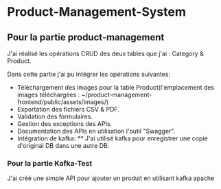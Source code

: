 # Product-Management-System

## Pour la partie product-management

J'ai réalisé les opérations CRUD des deux tables que j'ai : Category & Product.

Dans cette partie j'ai pu intégrer les opérations suivantes:

   * Téléchargement des images pour la table Product(l'emplacement des images téléchargées : ~/product-management-frontend/public/assets/images/)
   * Exportation des fichiers CSV & PDF.
   * Validation des formulaires.
   * Gestion des exceptions des APIs.
   * Documentation des APIs en utilisation l'outil "Swagger".
   * Intégration de kafka:
        ** J'ai utilisé kafka pour enregistrer une copie d'original DB dans une autre DB.

### Pour la partie Kafka-Test

J'ai créé une simple API pour ajouter un produit en utilisant kafka apache
